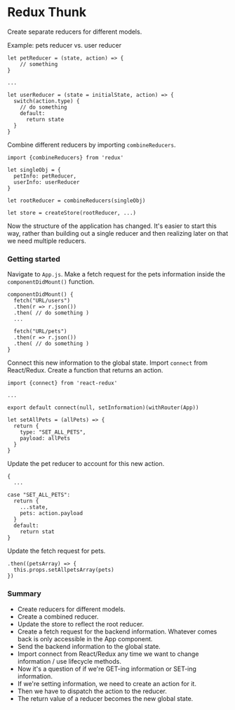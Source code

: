 # Redux Thunk
Create separate reducers for different models.

Example: pets reducer vs. user reducer

```
let petReducer = (state, action) => {
    // something
}

...

let userReducer = (state = initialState, action) => {
  switch(action.type) {
    // do something
    default:
      return state
  }
}
```

Combine different reducers by importing `combineReducers`.

```
import {combineReducers} from 'redux'

let singleObj = {
  petInfo: petReducer,
  userInfo: userReducer
}

let rootReducer = combineReducers(singleObj)

let store = createStore(rootReducer, ...)
```

Now the structure of the application has changed. It's easier to start this way, rather than building out a single reducer and then realizing later on that we need multiple reducers.

### Getting started
Navigate to `App.js`. Make a fetch request for the pets information inside the `componentDidMount()` function.

```
componentDidMount() {
  fetch("URL/users")
  .then(r => r.json())
  .then( // do something )
  ...

  fetch("URL/pets")
  .then(r => r.json())
  .then( // do something )
}
```
Connect this new information to the global state. Import `connect` from React/Redux. Create a function that returns an action.
```
import {connect} from 'react-redux'

...

export default connect(null, setInformation)(withRouter(App))

let setAllPets = (allPets) => {
  return {
    type: "SET_ALL_PETS",
    payload: allPets
  }
}
```

Update the pet reducer to account for this new action.
```
{
  ...

case "SET_ALL_PETS":
  return {
    ...state,
    pets: action.payload
  }
  default:
    return stat
}
```

Update the fetch request for pets.
```
.then((petsArray) => {
  this.props.setAllpetsArray(pets)
})
```

### Summary
* Create reducers for different models.
* Create a combined reducer.
* Update the store to reflect the root reducer.
* Create a fetch request for the backend information. Whatever comes back is only accessible in the App component.
* Send the backend information to the global state.
* Import connect from React/Redux any time we want to change information / use lifecycle methods.
* Now it's a question of if we're GET-ing information or SET-ing information.
* If we're setting information, we need to create an action for it.
* Then we have to dispatch the action to the reducer.
* The return value of a reducer becomes the new global state.